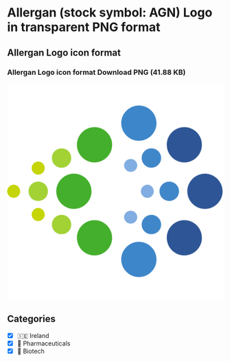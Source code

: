 # Allergan (stock symbol: AGN) Logo in transparent PNG format

## Allergan Logo icon format

### Allergan Logo icon format Download PNG (41.88 KB)

![Allergan Logo icon format Download PNG (41.88 KB)](/img/orig/AGN-13e46d38.png)



## Categories
- [x] 🇮🇪 Ireland
- [x] 💊 Pharmaceuticals
- [x] 🧬 Biotech
